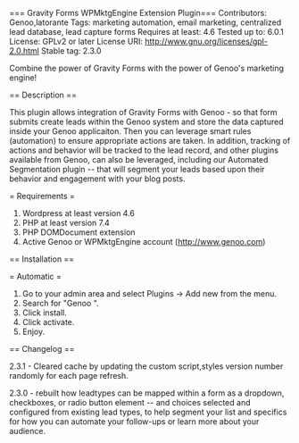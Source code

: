 === Gravity Forms WPMktgEngine Extension Plugin===
Contributors: Genoo,latorante
Tags: marketing automation, email marketing, centralized lead database, lead capture forms
Requires at least: 4.6
Tested up to: 6.0.1
License: GPLv2 or later
License URI: http://www.gnu.org/licenses/gpl-2.0.html
Stable tag: 2.3.0

Combine the power of Gravity Forms with the power of Genoo's marketing engine!


== Description ==

This plugin allows integration of Gravity Forms with Genoo - so that form submits create leads within the Genoo system and store the data captured inside your Genoo applicaiton.  Then you can leverage smart rules (automation) to ensure appropriate actions are taken.  In addition, tracking of actions and behavior will be tracked to the lead record, and other plugins available from Genoo, can also be leveraged, including our Automated Segmentation plugin -- that will segment your leads based upon their behavior and engagement with your blog posts.

= Requirements =

1. Wordpress at least version 4.6
2. PHP at least version 7.4
3. PHP DOMDocument extension
4. Active Genoo or WPMktgEngine account (http://www.genoo.com)

== Installation ==

= Automatic =

1. Go to your admin area and select Plugins -> Add new from the menu.
2. Search for "Genoo ".
3. Click install.
4. Click activate.
5. Enjoy.

== Changelog ==

2.3.1 - Cleared cache by updating the custom script,styles version number randomly for each page refresh.

2.3.0 - rebuilt how leadtypes can be mapped within a form as a dropdown, checkboxes, or radio button element -- and choices selected and configured from existing lead types, to help segment your list and specifics for how you can automate your follow-ups or learn more about your audience.
